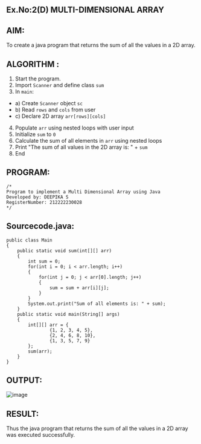 ## Ex.No:2(D) MULTI-DIMENSIONAL ARRAY

## AIM:
To create a java program that returns the sum of all the values in a 2D array.

## ALGORITHM :
1.	Start the program.
2.	Import `Scanner` and define class `sum`
3.	In `main`:
-	a) Create `Scanner` object `sc`
-	b) Read `rows` and `cols` from user
-	c) Declare 2D array `arr[rows][cols]`
4.	Populate `arr` using nested loops with user input
5.	Initialize `sum` to `0`
6.	Calculate the sum of all elements in `arr` using nested loops
7.	Print "The sum of all values in the 2D array is: " + `sum`
8.	End

## PROGRAM:
 ```
/*
Program to implement a Multi Dimensional Array using Java
Developed by: DEEPIKA S
RegisterNumber: 212222230028
*/
```

## Sourcecode.java:
```
public class Main
{
    public static void sum(int[][] arr)
    {
        int sum = 0;
        for(int i = 0; i < arr.length; i++)
        {
            for(int j = 0; j < arr[0].length; j++)
            {
                sum = sum + arr[i][j];
            }
        }
        System.out.print("Sum of all elements is: " + sum);
    }
    public static void main(String[] args)
    {
        int[][] arr = {
                {1, 2, 3, 4, 5},
                {2, 4, 6, 8, 10},
                {1, 3, 5, 7, 9}
        };
        sum(arr);
    }
}
```
## OUTPUT:

![image](https://github.com/user-attachments/assets/108812d2-837f-4a74-b6a5-78a08269156b)

## RESULT:
Thus the java program that returns the sum of all the values in a 2D array was executed successfully.

